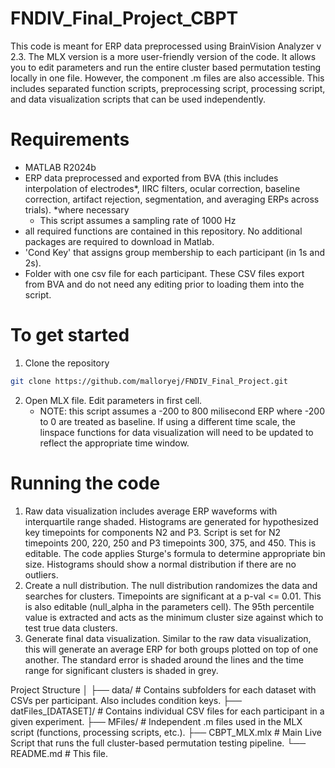 # FNDIV_Final_Project_CBPT

This code is meant for ERP data preprocessed using BrainVision Analyzer v 2.3. The MLX version is a more user-friendly version of the code. It allows you to edit parameters and run the entire cluster based permutation testing locally in one file. However, the component .m files are also accessible. This includes separated function scripts, preprocessing script, processing script, and data visualization scripts that can be used independently.

# Requirements
- MATLAB R2024b
- ERP data preprocessed and exported from BVA (this includes interpolation of electrodes*, IIRC filters, ocular correction, baseline correction, artifact rejection, segmentation, and averaging ERPs across trials). *where necessary
	- This script assumes a sampling rate of 1000 Hz
- all required functions are contained in this repository. No additional packages are required to download in Matlab.
- 'Cond Key' that assigns group membership to each participant (in 1s and 2s).
- Folder with one csv file for each participant. These CSV files export from BVA and do not need any editing prior to loading them into the script.

# To get started
1. Clone the repository
``` bash
git clone https://github.com/malloryej/FNDIV_Final_Project.git
```

2. Open MLX file. Edit parameters in first cell.
	- NOTE: this script assumes a -200 to 800 milisecond ERP where -200 to 0 are treated as baseline. If using a different time scale, the linspace functions for data visualization will need to be updated to reflect the appropriate time window.

# Running the code
1. Raw data visualization includes average ERP waveforms with interquartile range shaded. Histograms are generated for hypothesized key timepoints for components N2 and P3. Script is set for N2 timepoints 200, 220, 250 and P3 timepoints 300, 375, and 450. This is editable. The code applies Sturge's formula to determine appropriate bin size. Histograms should show a normal distribution if there are no outliers.
2. Create a null distribution. The null distribution randomizes the data and searches for clusters. Timepoints are significant at a p-val <= 0.01. This is also editable (null_alpha in the parameters cell). The 95th percentile value is extracted and acts as the minimum cluster size against which to test true data clusters.
3. Generate final data visualization. Similar to the raw data visualization, this will generate an average ERP for both groups plotted on top of one another. The standard error is shaded around the lines and the time range for significant clusters is shaded in grey.

Project Structure
│
├── data/                # Contains subfolders for each dataset with CSVs per participant. Also includes condition keys.
├── datFiles_[DATASET]/  # Contains individual CSV files for each participant in a given experiment.
├── MFiles/              # Independent .m files used in the MLX script (functions, processing scripts, etc.).
├── CBPT_MLX.mlx         # Main Live Script that runs the full cluster-based permutation testing pipeline.
└── README.md            # This file.
